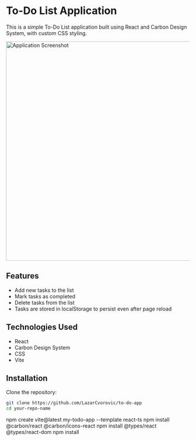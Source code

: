 # To-Do List Application

This is a simple To-Do List application built using React and Carbon Design System, with custom CSS styling.

<img src="./src/assets/slika1.jpeg" alt="Application Screenshot" width="600">

## Features

- Add new tasks to the list
- Mark tasks as completed
- Delete tasks from the list
- Tasks are stored in localStorage to persist even after page reload

## Technologies Used

- React
- Carbon Design System
- CSS
- Vite

## Installation

Clone the repository:
```bash
git clone https://github.com/LazarCvorovic/to-do-app
cd your-repo-name

```
npm create vite@latest my-todo-app --template react-ts
npm install @carbon/react @carbon/icons-react
npm install @types/react @types/react-dom
npm install
```
